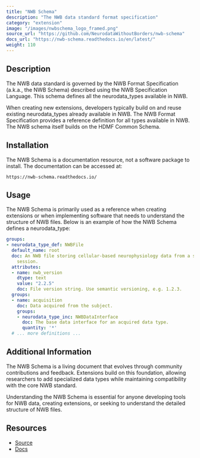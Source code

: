 ```yaml
---
title: "NWB Schema"
description: "The NWB data standard format specification"
category: "extension"
image: "/images/nwbschema_logo_framed.png"
source_url: "https://github.com/NeurodataWithoutBorders/nwb-schema"
docs_url: "https://nwb-schema.readthedocs.io/en/latest/"
weight: 110
---
```


## Description

The NWB data standard is governed by the NWB Format Specification (a.k.a., the NWB Schema) described using the NWB Specification Language. This schema defines all the neurodata_types available in NWB.

When creating new extensions, developers typically build on and reuse existing neurodata_types already available in NWB. The NWB Format Specification provides a reference definition for all types available in NWB. The NWB schema itself builds on the HDMF Common Schema.

## Installation

The NWB Schema is a documentation resource, not a software package to install. The documentation can be accessed at:

```
https://nwb-schema.readthedocs.io/
```

## Usage

The NWB Schema is primarily used as a reference when creating extensions or when implementing software that needs to understand the structure of NWB files. Below is an example of how the NWB Schema defines a neurodata_type:

```yaml
groups:
- neurodata_type_def: NWBFile
  default_name: root
  doc: An NWB file storing cellular-based neurophysiology data from a single
    session.
  attributes:
  - name: nwb_version
    dtype: text
    value: "2.2.5"
    doc: File version string. Use semantic versioning, e.g. 1.2.3.
  groups:
  - name: acquisition
    doc: Data acquired from the subject.
    groups:
    - neurodata_type_inc: NWBDataInterface
      doc: The base data interface for an acquired data type.
      quantity: '*'
  # ... more definitions ...
```

## Additional Information

The NWB Schema is a living document that evolves through community contributions and feedback. Extensions build on this foundation, allowing researchers to add specialized data types while maintaining compatibility with the core NWB standard.

Understanding the NWB Schema is essential for anyone developing tools for NWB data, creating extensions, or seeking to understand the detailed structure of NWB files.

## Resources

* [Source](https://github.com/NeurodataWithoutBorders/nwb-schema)
* [Docs](https://nwb-schema.readthedocs.io/en/latest/)
